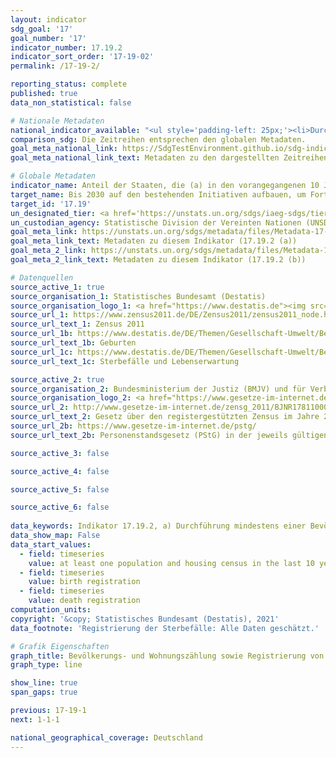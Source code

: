 ```yaml
---
layout: indicator    
sdg_goal: '17'    
goal_number: '17'    
indicator_number: 17.19.2    
indicator_sort_order: '17-19-02'    
permalink: /17-19-2/    

reporting_status: complete    
published: true    
data_non_statistical: false    

# Nationale Metadaten    
national_indicator_available: "<ul style='padding-left: 25px;'><li>Durchführung mindestens einer Bevölkerungs- und Wohnungszählung in den letzten 10 Jahren</li> <li> Registrierung der Geburten</li> <li> Registrierung der Sterbefälle</li></ul>"    
comparison_sdg: Die Zeitreihen entsprechen den globalen Metadaten.    
goal_meta_national_link: https://SdgTestEnvironment.github.io/sdg-indicators/public/MetaDe/17.19.2.pdf    
goal_meta_national_link_text: Metadaten zu den dargestellten Zeitreihen    

# Globale Metadaten    
indicator_name: Anteil der Staaten, die (a) in den vorangegangenen 10 Jahren mindestens eine Bevölkerungs- und Wohnungszählung durchgeführt haben und (b) bei der Geburtenregistrierung 100 Prozent und bei der Registrierung von Todesfällen 80 Prozent erreicht haben    
target_name: Bis 2030 auf den bestehenden Initiativen aufbauen, um Fortschrittsmaße für nachhaltige Entwicklung zu erarbeiten, die das Bruttoinlandsprodukt ergänzen, und den Aufbau der statistischen Kapazitäten der Entwicklungsländer unterstützen    
target_id: '17.19'    
un_designated_tier: <a href='https://unstats.un.org/sdgs/iaeg-sdgs/tier-classification/' title='Klicken Sie hier um weitere Informationen zur UN-Tier-Klassifikation zu erhalten.'  target='_blank'>Tier I</a>    
un_custodian_agency: Statistische Division der Vereinten Nationen (UNSD)    
goal_meta_link: https://unstats.un.org/sdgs/metadata/files/Metadata-17-19-02a.pdf    
goal_meta_link_text: Metadaten zu diesem Indikator (17.19.2 (a))
goal_meta_2_link: https://unstats.un.org/sdgs/metadata/files/Metadata-17-19-02b.pdf
goal_meta_2_link_text: Metadaten zu diesem Indikator (17.19.2 (b))    

# Datenquellen
source_active_1: true
source_organisation_1: Statistisches Bundesamt (Destatis)
source_organisation_logo_1: <a href="https://www.destatis.de"><img src="https://g205sdgs.github.io/sdg-indicators/public/OrgImgDe/destatis.png" alt="Logo destatis" style="height:60px; width:148px"/></a>
source_url_1: https://www.zensus2011.de/DE/Zensus2011/zensus2011_node.html
source_url_text_1: Zensus 2011
source_url_1b: https://www.destatis.de/DE/Themen/Gesellschaft-Umwelt/Bevoelkerung/Geburten/_inhalt.html
source_url_text_1b: Geburten
source_url_1c: https://www.destatis.de/DE/Themen/Gesellschaft-Umwelt/Bevoelkerung/Sterbefaelle-Lebenserwartung/_inhalt.html
source_url_text_1c: Sterbefälle und Lebenserwartung

source_active_2: true
source_organisation_2: Bundesministerium der Justiz (BMJV) und für Verbraucherschutz und das Bundesamt für Justiz (BfJ)
source_organisation_logo_2: <a href="https://www.gesetze-im-internet.de"><img src="https://g205sdgs.github.io/sdg-indicators/public/OrgImgDe/bmjv.png" alt="Logo bmjv" style="height:60px; width:148px"/></a>
source_url_2: http://www.gesetze-im-internet.de/zensg_2011/BJNR178110009.html
source_url_text_2: Gesetz über den registergestützten Zensus im Jahre 2011 (ZensG 2011) in der jeweils gültigen Fassung
source_url_2b: https://www.gesetze-im-internet.de/pstg/
source_url_text_2b: Personenstandsgesetz (PStG) in der jeweils gültigen Fassung

source_active_3: false

source_active_4: false

source_active_5: false

source_active_6: false
    
data_keywords: Indikator 17.19.2, a) Durchführung mindestens einer Bevölkerungs- und Wohnungszählung in den letzten 10 Jahren, b) Registrierung der Geburten, c) Registrierung der Sterbefälle    
data_show_map: False    
data_start_values: 
  - field: timeseries
    value: at least one population and housing census in the last 10 years conducted
  - field: timeseries
    value: birth registration
  - field: timeseries
    value: death registration    
computation_units:     
copyright: '&copy; Statistisches Bundesamt (Destatis), 2021'    
data_footnote: 'Registrierung der Sterbefälle: Alle Daten geschätzt.'    

# Grafik Eigenschaften    
graph_title: Bevölkerungs- und Wohnungszählung sowie Registrierung von Geburten und Sterbefällen    
graph_type: line    

show_line: true
span_gaps: true    

previous: 17-19-1    
next: 1-1-1    

national_geographical_coverage: Deutschland    
---
```


<span></span>